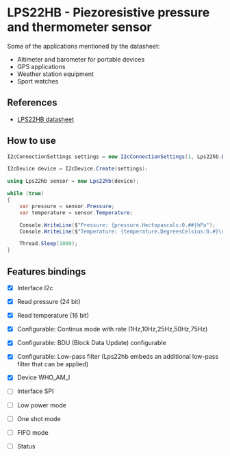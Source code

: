﻿# LPS22HB - Piezoresistive pressure and thermometer sensor

Some of the applications mentioned by the datasheet:

- Altimeter and barometer for portable devices
- GPS applications
- Weather station equipment
- Sport watches

## References

- [LPS22HB datasheet](https://www.st.com/resource/en/datasheet/lps22hb.pdf)

## How to use

```csharp
I2cConnectionSettings settings = new I2cConnectionSettings(1, Lps22hb.DefaultI2cAddress);

I2cDevice device = I2cDevice.Create(settings);

using Lps22hb sensor = new Lps22hb(device);

while (true)
{
    var pressure = sensor.Pressure;
    var temperature = sensor.Temperature;

    Console.WriteLine($"Pressure: {pressure.Hectopascals:0.##}hPa");
    Console.WriteLine($"Temperature: {temperature.DegreesCelsius:0.#}\u00B0C");

    Thread.Sleep(1000);
}
```

## Features bindings

- [x] Interface I2c
- [x] Read pressure (24 bit)
- [x] Read temperature (16 bit)
- [x] Configurable: Continus mode with rate (1Hz,10Hz,25Hz,50Hz,75Hz)
- [x] Configurable: BDU (Block Data Update) configurable
- [x] Configurable: Low-pass filter (Lps22hb embeds an additional low-pass filter that can be applied)
- [x] Device WHO_AM_I

- [ ] Interface SPI
- [ ] Low power mode
- [ ] One shot mode
- [ ] FIFO mode
- [ ] Status
